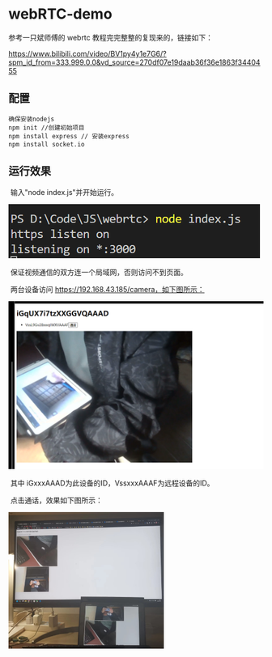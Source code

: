 # webRTC-demo

参考一只斌师傅的 webrtc 教程完完整整的复现来的，链接如下：

https://www.bilibili.com/video/BV1py4y1e7G6/?spm_id_from=333.999.0.0&vd_source=270df07e19daab36f36e1863f3440455

## 配置

```
确保安装nodejs
npm init //创建初始项目
npm install express // 安装express
npm install socket.io
```

## 运行效果

​	输入"node index.js"并开始运行。

<img src="image/image-20221108181624270.png" alt="image-20221108181624270" style="zoom:100%;" />

​	保证视频通信的双方连一个局域网，否则访问不到页面。

​	两台设备访问 https://192.168.43.185/camera，如下图所示：

<img src="image/image-20221108182115322.png" alt="image-20221108182115322" style="zoom:50%;" />

​	其中 iGxxxAAAD为此设备的ID，VssxxxAAAF为远程设备的ID。

​	点击通话，效果如下图所示：

<img src="image/image-20221108182528724.png" alt="image-20221108182528724" style="zoom:30%;" />